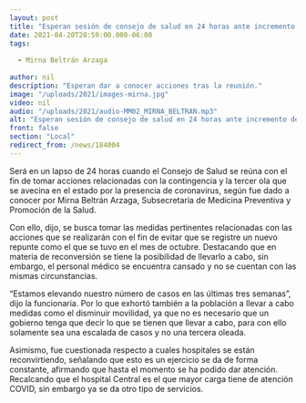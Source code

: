 ```yaml
---
layout: post
title: "Esperan sesión de consejo de salud en 24 horas ante incremento de casos"
date: 2021-04-20T20:59:00.000-06:00
tags:
  
  - Mirna Beltrán Arzaga
  
author: nil
description: "Esperan dar a conocer acciones tras la reunión."
image: "/uploads/2021/images-mirna.jpg"
video: nil
audio: "/uploads/2021/audio-MM02_MIRNA_BELTRAN.mp3"
alt: "Esperan sesión de consejo de salud en 24 horas ante incremento de casos"
front: false
section: "Local"
redirect_from: /news/184004
---
```


Será en un lapso de 24 horas cuando el Consejo de Salud se reúna con el fin de tomar acciones relacionadas con la contingencia y la tercer ola que se avecina en el estado por la presencia de coronavirus, según fue dado a conocer por Mirna Beltrán Arzaga, Subsecretaria de Medicina Preventiva y Promoción de la Salud.

Con ello, dijo, se busca tomar las medidas pertinentes relacionadas con las acciones que se realizarán con el fin de evitar que se registre un nuevo repunte como el que se tuvo en el mes de octubre. Destacando que en materia de reconversión se tiene la posibilidad de llevarlo a cabo, sin embargo, el personal médico se encuentra cansado y no se cuentan con las mismas circunstancias.

“Estamos elevando nuestro número de casos en las últimas tres semanas”, dijo la funcionaria. Por lo que exhortó también a la población a llevar a cabo medidas como el disminuir movilidad, ya que no es necesario que un gobierno tenga que decir lo que se tienen que llevar a cabo, para con ello solamente sea una escalada de casos y no una tercera oleada.

Asimismo, fue cuestionada respecto a cuales hospitales se están reconvirtiendo, señalando que esto es un ejercicio se da de forma constante, afirmando que hasta el momento se ha podido dar atención. Recalcando que el hospital Central es el que mayor carga tiene de atención COVID, sin embargo ya se da otro tipo de servicios.

